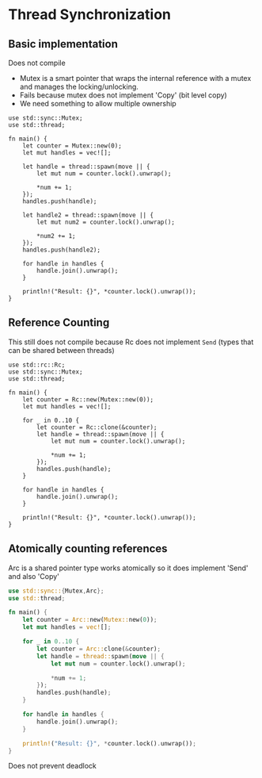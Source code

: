# Thread Synchronization

## Basic implementation
Does not compile
* Mutex is a smart pointer that wraps the internal reference with a mutex and manages the locking/unlocking.
* Fails because mutex does not implement 'Copy' (bit level copy)
* We need something to allow multiple ownership
```rust,ignore,does_not_compile
use std::sync::Mutex;
use std::thread;

fn main() {
    let counter = Mutex::new(0);
    let mut handles = vec![];

    let handle = thread::spawn(move || {
        let mut num = counter.lock().unwrap();

        *num += 1;
    });
    handles.push(handle);

    let handle2 = thread::spawn(move || {
        let mut num2 = counter.lock().unwrap();

        *num2 += 1;
    });
    handles.push(handle2);

    for handle in handles {
        handle.join().unwrap();
    }

    println!("Result: {}", *counter.lock().unwrap());
}
```

## Reference Counting
This still does not compile because Rc does not implement `Send` (types that can be shared between threads)
```rust,ignore,does_not_compile
use std::rc::Rc;
use std::sync::Mutex;
use std::thread;

fn main() {
    let counter = Rc::new(Mutex::new(0));
    let mut handles = vec![];

    for _ in 0..10 {
        let counter = Rc::clone(&counter);
        let handle = thread::spawn(move || {
            let mut num = counter.lock().unwrap();

            *num += 1;
        });
        handles.push(handle);
    }

    for handle in handles {
        handle.join().unwrap();
    }

    println!("Result: {}", *counter.lock().unwrap());
}
```

## Atomically counting references
Arc is a shared pointer type works atomically so it does implement 'Send' and also 'Copy'
```rust
use std::sync::{Mutex,Arc};
use std::thread;

fn main() {
    let counter = Arc::new(Mutex::new(0));
    let mut handles = vec![];

    for _ in 0..10 {
        let counter = Arc::clone(&counter);
        let handle = thread::spawn(move || {
            let mut num = counter.lock().unwrap();

            *num += 1;
        });
        handles.push(handle);
    }

    for handle in handles {
        handle.join().unwrap();
    }

    println!("Result: {}", *counter.lock().unwrap());
}
```
Does not prevent deadlock